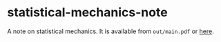 # statistical-mechanics-note
A note on statistical mechanics.
It is available from ```out/main.pdf``` or [here](https://github.com/yoshiysoh/statistical-mechanics-note/blob/main/out/main.pdf).

